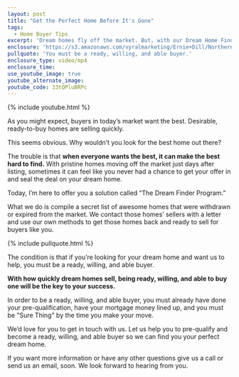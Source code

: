 ```yaml
---
layout: post
title: "Get the Perfect Home Before It's Gone"
tags:
  - Home Buyer Tips
excerpt: 'Dream homes fly off the market. But, with our Dream Home Finder Program, we can help you find yours sooner than you think.'
enclosure: 'https://s3.amazonaws.com/vyralmarketing/Ernie+Dill/Northern+Virginia+Real+Estate+Team+Are+you+ready%2C+willing%2C+and+able.mp4'
pullquote: 'You must be a ready, willing, and able buyer.'
enclosure_type: video/mp4
enclosure_time:
use_youtube_image: true
youtube_alternate_image:
youtube_code: 33tQPluBRPc
---
```



{% include youtube.html %}

As you might expect, buyers in today’s market want the best. Desirable, ready-to-buy homes are selling quickly.

This seems obvious. Why wouldn’t you look for the best home out there?

The trouble is that **when everyone wants the best, it can make the best hard to find.** With pristine homes moving off the market just days after listing, sometimes it can feel like you never had a chance to get your offer in and seal the deal on your dream home.

Today, I’m here to offer you a solution called “The Dream Finder Program.”

What we do is compile a secret list of awesome homes that were withdrawn or expired from the market. We contact those homes’ sellers with a letter and use our own methods to get those homes back and ready to sell for buyers like you.

{% include pullquote.html %}

The condition is that if you’re looking for your dream home and want us to help, you must be a ready, willing, and able buyer.

**With how quickly dream homes sell, being ready, willing, and able to buy one will be the key to your success.**

In order to be a ready, willing, and able buyer, you must already have done your pre-qualification, have your mortgage money lined up, and you must be "Sure Thing" by the time you make your move.

We’d love for you to get in touch with us. Let us help you to pre-qualify and become a ready, willing, and able buyer so we can find you your perfect dream home.

If you want more information or have any other questions give us a call or send us an email, soon. We look forward to hearing from you.



&nbsp;